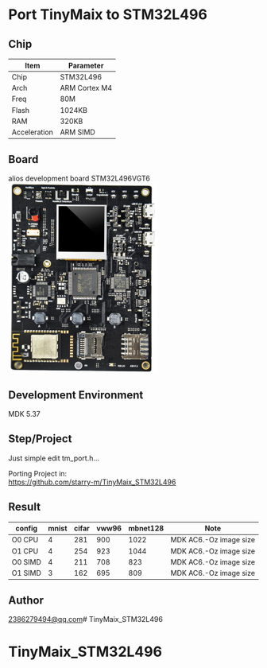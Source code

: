 # Port TinyMaix to STM32L496
## Chip
|Item |Parameter|
|--   |--|
|Chip |STM32L496|
|Arch |ARM Cortex M4|
|Freq |80M |
|Flash|1024KB|
|RAM  |320KB|
|Acceleration| ARM SIMD|



## Board
alios development board STM32L496VGT6
<a href="image/board.png"><img width=300 src="image/board.png"/></a>

## Development Environment
MDK 5.37

## Step/Project
Just simple edit tm_port.h...   

Porting Project in:   
https://github.com/starry-m/TinyMaix_STM32L496



## Result
|config  |mnist|cifar|vww96|mbnet128|Note|
|---     |---  |---  |---    |---     |---|
|O0 CPU  |4    |281  |900    |1022    |MDK AC6.-Oz image size|
|O1 CPU  |4    |254  |923    |1044    |MDK AC6.-Oz image size|
|O0 SIMD |4    |211  |708    |823     |MDK AC6.-Oz image size|
|O1 SIMD |3    |162  |695    |809     |MDK AC6.-Oz image size|






## Author
2386279494@qq.com# TinyMaix_STM32L496
# TinyMaix_STM32L496
